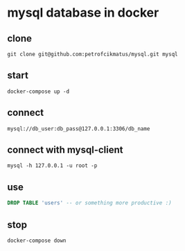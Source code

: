 # mysql database in docker

## clone

```
git clone git@github.com:petrofcikmatus/mysql.git mysql
```

## start

```
docker-compose up -d
```

## connect

```
mysql://db_user:db_pass@127.0.0.1:3306/db_name
```

## connect with mysql-client

```
mysql -h 127.0.0.1 -u root -p
```

## use

```sql
DROP TABLE 'users' -- or something more productive :)
```

## stop

```bash
docker-compose down
```
